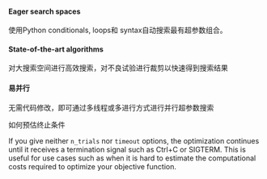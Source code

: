 #### Eager search spaces

使用Python conditionals, loops和 syntax自动搜索最有超参数组合。

#### State-of-the-art algorithms

对大搜索空间进行高效搜索，对不良试验进行裁剪以快速得到搜索结果

#### 易并行

无需代码修改，即可通过多线程或多进行方式进行并行超参数搜索



如何预估终止条件

If you give neither `n_trials` nor `timeout` options, the optimization continues until it receives a termination signal such as Ctrl+C or SIGTERM. This is useful for use cases such as when it is hard to estimate the computational costs required to optimize your objective function.



